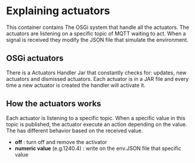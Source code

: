 # Explaining actuators
This container contains The OSGi system that handle all the actuators.
The actuators are listening on a specific topic of MQTT waiting to act.
When a signal is received they modify the JSON file that simulate the environment.
## OSGi actuators
There is a Actuators Handler Jar that constantly checks for: updates, new actuators and dismissed actuators.
Each actuator is in a JAR file and every time a new actuator is created the handler will activate it.
## How the actuators works
Each actuator is listening to a specific topic. When a specific value in this topic is published, the actuator execute an action depending on the value.
The has different behavior based on the received value.

- **off** : turn off and remove the activator
- **numeric value** (e.g.1240.4) : write on the env.JSON file that specific value


